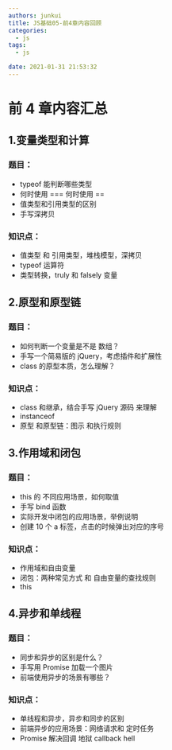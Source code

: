 ```yaml
---
authors: junkui
title: JS基础05-前4章内容回顾
categories:
  - js
tags:
  - js

date: 2021-01-31 21:53:32
---
```


# 前 4 章内容汇总

## 1.变量类型和计算

### 题目：

- typeof 能判断哪些类型
- 何时使用 === 何时使用 ==
- 值类型和引用类型的区别
- 手写深拷贝

### 知识点：

- 值类型 和 引用类型，堆栈模型，深拷贝
- typeof 运算符
- 类型转换，truly 和 falsely 变量

## 2.原型和原型链

### 题目：

- 如何判断一个变量是不是 数组？
- 手写一个简易版的 jQuery，考虑插件和扩展性
- class 的原型本质，怎么理解？

### 知识点：

- class 和继承，结合手写 jQuery 源码 来理解
- instanceof
- 原型 和原型链：图示 和执行规则

## 3.作用域和闭包

### 题目：

- this 的 不同应用场景，如何取值
- 手写 bind 函数
- 实际开发中闭包的应用场景，举例说明
- 创建 10 个 a 标签，点击的时候弹出对应的序号

### 知识点：

- 作用域和自由变量
- 闭包：两种常见方式 和 自由变量的查找规则
- this

## 4.异步和单线程

### 题目：

- 同步和异步的区别是什么？
- 手写用 Promise 加载一个图片
- 前端使用异步的场景有哪些？

### 知识点：

- 单线程和异步，异步和同步的区别
- 前端异步的应用场景：网络请求和 定时任务
- Promise 解决回调 地狱 callback hell

